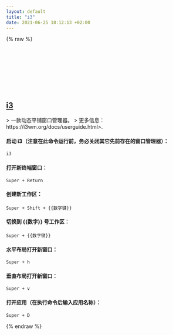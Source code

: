 ```yaml
---
layout: default
title: "i3"
date: 2021-06-25 18:12:13 +02:00
---
```

{% raw %}
<h2 id="i3">
  <a href="/zh/linux/i3.html">i3</a> <a href="#i3"><svg class="icon">
    <use href="/assets/images/unicode_sprite.svg#link" />
  </svg></a>
</h2>
> 一款动态平铺窗口管理器。
> 更多信息：https://i3wm.org/docs/userguide.html>.

#### 启动 i3（注意在此命令运行前，务必关闭其它先前存在的窗口管理器）：
```shell
i3
```
#### 打开新终端窗口：
```shell
Super + Return
```
#### 创建新工作区：
```shell
Super + Shift + {{数字键}}
```
#### 切换到 {{数字}} 号工作区：
```shell
Super + {{数字键}}
```
#### 水平布局打开新窗口：
```shell
Super + h
```
#### 垂直布局打开新窗口：
```shell
Super + v
```
#### 打开应用（在执行命令后输入应用名称）：
```shell
Super + D
```
{% endraw %}
